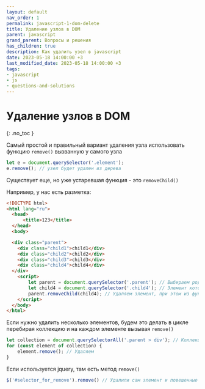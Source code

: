 ```yaml
---
layout: default
nav_order: 1
permalink: javascript-1-dom-delete
title: Удаление узлов в DOM
parent: javascript
grand_parent: Вопросы и решения
has_children: true
description: Как удалить узел в javascript
date: 2023-05-18 14:00:00 +3
last_modified_date: 2023-05-18 14:00:00 +3
tags:
- javascript
- js
- questions-and-solutions
---
```


# Удаление узлов в DOM
{: .no_toc }

Самый простой и правильный вариант удаления узла использовать функцию `remove()` вызванную у самого узла

```javascript
let e = document.querySelector('.element');
e.remove(); // узел будет удален из дерева
```

Существует еще, но уже устаревшая функция - это `removeChild()`

Например, у нас есть разметка:

```html
<!DOCTYPE html>
<html lang="ru">
  <head>
      <title>123</title>
  </head>
  <body>

  <div class="parent">
	<div class="child1">child1</div>
	<div class="child2">child2</div>
	<div class="child3">child3</div>
	<div class="child4">child4</div>
  </div>
  	<script>
		let parent = document.querySelector('.parent'); // Выбираем родительский элемент
		let child4 = document.querySelector('.child4'); // Элемент который нужно удалить
		parent.removeChild(child4); // Удаляем элемент, при этом из функции будет возвращен удаленный элемент
	</script>
  </body>
</html>
```

Если нужно удалить несколько элементов, будем это делать в цикле перебирая
коллекцию и на каждом элементе вызывая `remove()`

```javascript
let collection = document.querySelectorAll('.parent > div'); // Коллекция элементов которые нужно удалить
for (const element of collection) {
    element.remove(); // Удаляем
}
```

Если используется jquery, там есть метод `remove()`

```javascript
$('#selector_for_remove').remove() // Удалили сам элемент и повешенные на него обработчики
```
